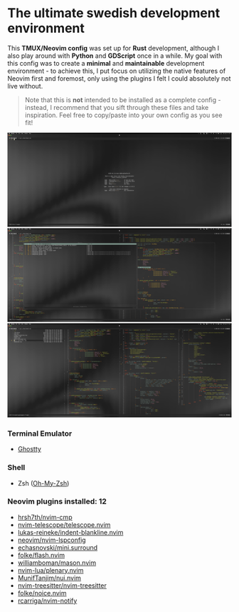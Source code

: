 # The ultimate swedish development environment

This **TMUX/Neovim config** was set up for **Rust** development, although I also play around with **Python** and **GDScript** once in a while. My goal with this config was to create a **minimal** and **maintainable** development environment - to achieve this, I put focus on utilizing the native features of Neovim first and foremost, only using the plugins I felt I could absolutely not live without.
> Note that this is **not** intended to be installed as a complete config - instead, I recommend that you sift through these files and take inspiration. Feel free to copy/paste into your own config as you see fit!

![1](screenshots/1.png)
![2](screenshots/2.png)
![3](screenshots/3.png)

### Terminal Emulator
+ [Ghostty](https://ghostty.org)

### Shell
+ Zsh ([Oh-My-Zsh](https://ohmyz.sh/))

### Neovim plugins installed: 12
+ [hrsh7th/nvim-cmp](https://dotfyle.com/plugins/hrsh7th/nvim-cmp)
+ [nvim-telescope/telescope.nvim](https://dotfyle.com/plugins/nvim-telescope/telescope.nvim)
+ [lukas-reineke/indent-blankline.nvim](https://dotfyle.com/plugins/lukas-reineke/indent-blankline.nvim)
+ [neovim/nvim-lspconfig](https://dotfyle.com/plugins/neovim/nvim-lspconfig)
+ [echasnovski/mini.surround](https://dotfyle.com/plugins/echasnovski/mini.surround)
+ [folke/flash.nvim](https://dotfyle.com/plugins/folke/flash.nvim)
+ [williamboman/mason.nvim](https://dotfyle.com/plugins/williamboman/mason.nvim)
+ [nvim-lua/plenary.nvim](https://dotfyle.com/plugins/nvim-lua/plenary.nvim)
+ [MunifTanjim/nui.nvim](https://dotfyle.com/plugins/MunifTanjim/nui.nvim)
+ [nvim-treesitter/nvim-treesitter](https://dotfyle.com/plugins/nvim-treesitter/nvim-treesitter)
+ [folke/noice.nvim](https://dotfyle.com/plugins/folke/noice.nvim)
+ [rcarriga/nvim-notify](https://dotfyle.com/plugins/rcarriga/nvim-notify)
